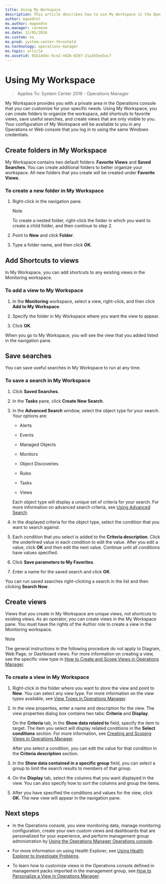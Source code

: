 ```yaml
---
title: Using My Workspace
description: This article describes how to use My Workspace in the Operations Manager Operations console create personalized views of operational data for your specific needs.  
author: mgoedtel
ms.author: magoedte
ms.manager: carmonm
ms.date: 12/05/2016
ms.custom: na
ms.prod: system-center-threshold
ms.technology: operations-manager
ms.topic: article
ms.assetid: 91b1dd4c-6ce2-442b-826f-21a265ed3ac7
---
```


# Using My Workspace 

>Applies To: System Center 2016 - Operations Manager

My Workspace provides you with a private area in the Operations console that you can customize for your specific needs.  Using My Workspace, you can create folders to organize the workspace, add shortcuts to favorite views, save useful searches, and create views that are only visible to you. Your configuration of My Workspace will be available to you in any Operations or Web console that you log in to using the same Windows credentials.  
  
## Create folders in My Workspace  

My Workspace contains two default folders: **Favorite Views** and **Saved Searches**. You can create additional folders to better organize your workspace. All new folders that you create will be created under **Favorite Views**.  
  
### To create a new folder in My Workspace  
  
1.  Right-click in the navigation pane.  
  
    > [!NOTE]  
    > To create a nested folder, right-click the folder in which you want to create a child folder, and then continue to step 2.  
  
2.  Point to **New** and click **Folder**.  
  
3.  Type a folder name, and then click **OK**.  
  
## Add Shortcuts to views  

In My Workspace, you can add shortcuts to any existing views in the Monitoring workspace.  
  
### To add a view to My Workspace  
  
1.  In the **Monitoring** workspace, select a view, right-click, and then click **Add to My Workspace**.  
  
2.  Specify the folder in My Workspace where you want the view to appear.  
  
3.  Click **OK**.  
  
When you go to My Workspace, you will see the view that you added listed in the navigation pane.  
  
## Save searches  

You can save useful searches in My Workspace to run at any time.  
  
### To save a search in My Workspace  
  
1.  Click **Saved Searches**.  
  
2.  In the **Tasks** pane, click **Create New Search**.  
  
3.  In the **Advanced Search** window, select the object type for your search. Your options are:  
  
    -   Alerts  
  
    -   Events  
  
    -   Managed Objects  
  
    -   Monitors  
  
    -   Object Discoveries  
  
    -   Rules  
  
    -   Tasks  
  
    -   Views  
  
    Each object type will display a unique set of criteria for your search. For more information on advanced search criteria, see [Using Advanced Search](manage-console-using-adv-search.md).  
  
4.  In the displayed criteria for the object type, select the condition that you want to search against.  
  
5.  Each condition that you select is added to the **Criteria description**. Click the underlined value in each condition to edit the value. After you edit a value, click **OK** and then edit the next value. Continue until all conditions have values specified.  
  
6.  Click **Save parameters to My Favorites**.  
  
7.  Enter a name for the saved search and click **OK**.  
  
You can run saved searches right-clicking a search in the list and then clicking **Search Now**.  
  
## Create views  

Views that you create in My Workspace are unique views, not shortcuts to existing views. As an operator, you can create views in the My Workspace pane. You must have the rights of the Author role to create a view in the Monitoring workspace.  
  
> [!NOTE]  
> The general instructions in the following procedure do not apply to Diagram, Web Page, or Dashboard views. For more information on creating a view, see the specific view type in [How to Create and Scope Views in Operations Manager](manage-console-scope-views.md).  
  
### To create a view in My Workspace  
  
1.  Right-click in the folder where you want to store the view and point to **New**. You can select any view type. For more information on the view types available, see [View Types in Operations Manager](manage-console-view-types.md).  
  
2.  In the view properties, enter a name and description for the view. The view properties dialog box contains two tabs: **Criteria** and **Display**.  
  
    On the **Criteria** tab, in the **Show data related to** field, specify the item to target. The item you select will display related conditions in the **Select conditions** section. For more information, see [Creating and Scoping Views in Operations Manager](manage-console-scope-views.md).  
  
    After you select a condition, you can edit the value for that condition in the **Criteria description** section.  
  
3.  In the **Show data contained in a specific group** field, you can select a group to limit the search results to members of that group.  
  
4.  On the **Display** tab, select the columns that you want displayed in the view. You can also specify how to sort the columns and group the items.  
  
5.  After you have specified the conditions and values for the view, click **OK**. The new view will appear in the navigation pane.  
  
## Next steps 

- In the Operations console, you view monitoring data, manage monitoring configuration, create your own custom views and dashboards that are personalized for your experience, and perform management group administration by [Using the Operations Manager Operations console](manage-consoles-overview.md).  
  
- For more information on using Health Explorer, see [Using Health Explorer to Investigate Problems](manage-health-using-healthexplorer.md).  

- To learn how to customize views in the Operations console defined in management packs imported in the management group, see [How to Personalize a View in Operations Manager](manage-console-personalize-views.md).  
